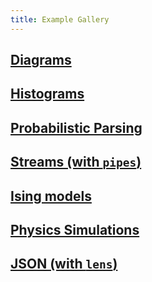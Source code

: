 ```yaml
---
title: Example Gallery
---
```


## [Diagrams](../Diagrams.html)

## [Histograms](../Histogram.html)

## [Probabilistic Parsing](../Parsing.html)

## [Streams (with `pipes`)](../Streaming.html)

## [Ising models](../Ising.html)

## [Physics Simulations](../ClassicalPhysics.html)

## [JSON (with `lens`)](../Lenses.html)

<!-- ## [Overview of functional probabilistic programming](../Functional_PPLs.html) -->